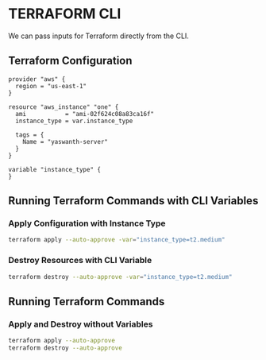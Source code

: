 # TERRAFORM CLI

We can pass inputs for Terraform directly from the CLI.

## Terraform Configuration

```hcl
provider "aws" {
  region = "us-east-1"
}

resource "aws_instance" "one" {
  ami           = "ami-02f624c08a83ca16f"
  instance_type = var.instance_type
  
  tags = {
    Name = "yaswanth-server"
  }
}

variable "instance_type" {
}
```

## Running Terraform Commands with CLI Variables

### Apply Configuration with Instance Type
```bash
terraform apply --auto-approve -var="instance_type=t2.medium"
```

### Destroy Resources with CLI Variable
```bash
terraform destroy --auto-approve -var="instance_type=t2.medium"
```



## Running Terraform Commands

### Apply and Destroy without Variables
```bash
terraform apply --auto-approve
terraform destroy --auto-approve
```

